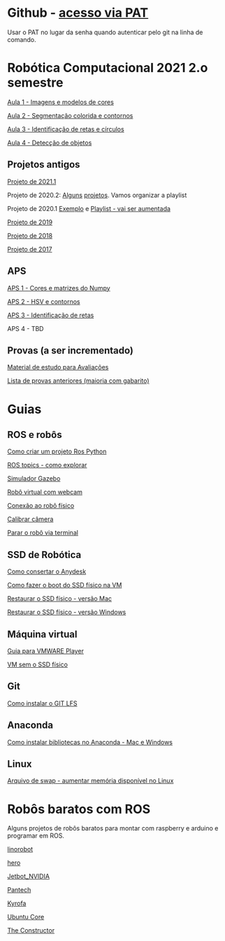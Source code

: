# Github - [acesso via PAT](https://docs.github.com/pt/github/authenticating-to-github/keeping-your-account-and-data-secure/creating-a-personal-access-token)

Usar o PAT no lugar da senha quando autenticar pelo git na linha de comando.


# Robótica Computacional 2021 2.o semestre


[Aula 1 - Imagens e modelos de cores](./aula01)

[Aula 2 - Segmentação colorida e contornos](./aula02)

[Aula 3 - Identificação de retas e círculos](./aula03)

[Aula 4 - Detecção de objetos](./aula04)


## Projetos antigos

[Projeto de 2021.1](https://youtube.com/playlist?list=PLVU3UhXa4-X-qIlNL6NVvIizOXXJkkkU1) 

Projeto de 2020.2: [Alguns](https://youtu.be/IkhYoPVj5N0) [projetos](https://youtu.be/TQPLV2kHsoU). Vamos organizar a playlist 

Projeto de 2020.1
[Exemplo](https://www.youtube.com/watch?v=53aITsVMrow&t=11s) e [Playlist - vai ser aumentada](https://www.youtube.com/playlist?list=PLh9Ibk8NqrdHtjPx56ALZNvH6T2X7PlAe)

[Projeto de 2019](https://www.youtube.com/playlist?list=PLh9Ibk8NqrdGZ9czNnsYgYyeFMmOcCkYa)

[Projeto de 2018](https://www.youtube.com/playlist?list=PLh9Ibk8NqrdFQ3QrnIDEjE7dYfzpcZ6xY)

[Projeto de 2017](https://www.youtube.com/playlist?list=PLC3gfrt8lFLTbgEM0ASL2cil97i_Gdnef)



## APS 

[APS 1 - Cores e matrizes do Numpy](./aula01/APS01/APS01_enunciados.ipynb)

[APS 2 - HSV e contornos](./aula02/APS02/Atividade2.ipynb)

[APS 3 - Identificação de retas](./aula03/APS03/APS03_enunciado.ipynb)

APS 4 - TBD

## Provas (a ser incrementado)

[Material de estudo para Avaliações](./revisao/atividades_revisao.md)

[Lista de provas anteriores (maioria com gabarito)](./revisao/lista_provas_anteriores.md)

# Guias

## ROS e robôs

[Como criar um projeto Ros Python](./guides/projeto_rospython.md)

[ROS topics - como explorar](./guides/ros_topics.md)

[Simulador Gazebo](./guides/simulador_ros.md)

[Robô virtual com webcam](./guides/debugar_sem_robo_opencv_melodic)

[Conexão ao robô físico](./guides/bringup_turtlebot.md)

[Calibrar câmera](./guides/calibrar_camera.md)

[Parar o robô via terminal](./guides/parar_robo.md)


## SSD de Robótica

[Como consertar o Anydesk](./guides/anydesk.md)

[Como fazer o boot do SSD físico na VM](https://github.com/Insper/robot202/blob/master/guides/Boot%20SSD%20via%20VirtualBox.md)

[Restaurar o SSD físico - versão Mac](./guides/SSD_restaurar_mac.md)

[Restaurar o SSD físico - versão Windows](./guides/SSD_restaurar_windows.md)

## Máquina virtual

[Guia para VMWARE Player](./guides/vmware.md)

[VM sem o SSD físico](./guides/VM_Virtualbox_Infra.pdf)

## Git

[Como instalar o GIT LFS](./guides/git_lfs.md)

## Anaconda

[Como instalar bibliotecas no Anaconda - Mac e Windows](./guides/opencv_anaconda.md)

## Linux

[Arquivo de swap - aumentar memória disponível no Linux](./guides/swap.md)


# Robôs baratos com ROS

Alguns projetos de robôs baratos para montar com raspberry e arduino e programar em ROS.

[linorobot](https://linorobot.org/)

[hero](https://github.com/verlab/hero_common)

[Jetbot_NVIDIA](https://github.com/NVIDIA-AI-IOT/jetbot)

[Pantech](https://www.pantechsolutions.net/ros-robot)

[Kyrofa](https://kyrofa.com/posts/your-first-robot-a-beginner-s-guide-to-ros-and-ubuntu-core-1-5/)

[Ubuntu Core](https://www.youtube.com/watch?v=KidVVqbsIHI)

[The Constructor](https://www.youtube.com/watch?v=TABVZf5vKVA&t=1251s)
